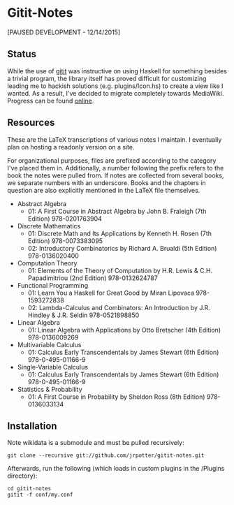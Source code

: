 Gitit-Notes
===========

[PAUSED DEVELOPMENT - 12/14/2015]

Status
------

While the use of [gitit](https://github.com/jgm/gitit) was instructive on using Haskell for something besides a trivial
program, the library itself has proved difficult for customizing leading me to hackish solutions (e.g. plugins/Icon.hs)
to create a view like I wanted. As a result, I've decided to migrate completely towards MediaWiki. Progress can be found
[online](http://josh-potter.com/wiki/).

Resources
---------

These are the LaTeX transcriptions of various notes I maintain. I eventually plan on hosting a readonly
version on a site.

For organizational purposes, files are prefixed according to the category I've placed them in. Additionally, a 
number following the prefix refers to the book the notes were pulled from. If notes are collected from several 
books, we separate numbers with an underscore.
Books and the chapters in question are also explicitly mentioned in the LaTeX file themselves.

* Abstract Algebra
  * 01: A First Course in Abstract Algebra by John B. Fraleigh (7th Edition)
        978-0201763904
* Discrete Mathematics
  * 01: Discrete Math and Its Applications by Kenneth H. Rosen (7th Edition)
        978-0073383095
  * 02: Introductory Combinatorics by Richard A. Brualdi (5th Edition)
        978-0136020400
* Computation Theory
  * 01: Elements of the Theory of Computation by H.R. Lewis & C.H. Papadimitriou (2nd Edition)
        978-0132624787
* Functional Programming
  * 01: Learn You a Haskell for Great Good by Miran Lipovaca
        978-1593272838
  * 02: Lambda-Calculus and Combinators: An Introduction by J.R. Hindley & J.R. Seldin
        978-0521898850
* Linear Algebra
  * 01: Linear Algebra with Applications by Otto Bretscher (4th Edition)
        978-0136009269
* Multivariable Calculus
  * 01: Calculus Early Transcendentals by James Stewart (6th Edition)
        978-0-495-01166-9
* Single-Variable Calculus
  * 01: Calculus Early Transcendentals by James Stewart (6th Edition)
        978-0-495-01166-9
* Statistics & Probability
  * 01: A First Course in Probability by Sheldon Ross (8th Edition)
        978-0136033134

Installation
------------

Note wikidata is a submodule and must be pulled recursively:
```
git clone --recursive git://github.com/jrpotter/gitit-notes.git
```

Afterwards, run the following (which loads in custom plugins in the /Plugins directory):

```
cd gitit-notes
gitit -f conf/my.conf
```

